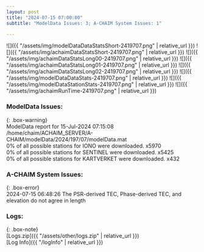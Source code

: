 ```yaml
---
layout: post
title: "2024-07-15 07:00:00"
subtitle: "ModelData Issues: 3; A-CHAIM System Issues: 1"

---
```


![]({{ "/assets/img/modelDataDataStatsShort-2419707.png" | relative_url }})
![]({{ "/assets/img/achaimDataStatsShort-2419707.png" | relative_url }})
![]({{ "/assets/img/achaimDataStatsLong00-2419707.png" | relative_url }})
![]({{ "/assets/img/achaimDataStatsLong01-2419707.png" | relative_url }})
![]({{ "/assets/img/achaimDataStatsLong02-2419707.png" | relative_url }})
![]({{ "/assets/img/modelDataDataStats-2419707.png" | relative_url }})
![]({{ "/assets/img/modelDataStationStats-2419707.png" | relative_url }})
![]({{ "/assets/img/achaimRunTime-2419707.png" | relative_url }})


### ModelData Issues:  
  
{: .box-warning}  
 ModelData report for 15-Jul-2024 07:15:08   
 /home/chaim/ACHAIM_SERVER/A-CHAIM/modelData/2024/197/07/modelData.mat   
 0% of all possible stations for IONO were downloaded. x5970   
 0% of all possible stations for SENTINEL were downloaded. x5425   
 0% of all possible stations for KARTVERKET were downloaded. x432   
  
### A-CHAIM System Issues:  
  
{: .box-error}  
2024-07-15 06:48:26 The PSR-derived TEC, Phase-derived TEC, and elevation do not agree in length  

### Logs:  
  
{: .box-note}  
[Logs.zip]({{ "/assets/other/logs.zip" | relative_url }})  
[Log Info]({{ "/logInfo" | relative_url }})  
